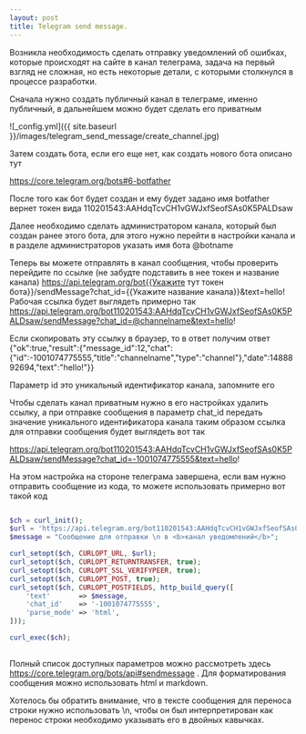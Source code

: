 ```yaml
---
layout: post
title: Telegram send message.
---
```



Возникла необходимость сделать отправку уведомлений об ошибках, которые происходят на сайте в канал телеграма, задача на первый взгляд не сложная, но есть некоторые детали, с которыми столкнулся в процессе разработки.

Сначала нужно создать публичный канал в телеграме, именно публичный, в дальнейшем можно будет сделать его приватным

![_config.yml]({{ site.baseurl }}/images/telegram_send_message/create_channel.jpg)

Затем создать бота, если его еще нет, как создать нового бота описано тут
 
https://core.telegram.org/bots#6-botfather

После того как бот будет создан и ему будет задано имя botfather вернет токен вида 110201543:AAHdqTcvCH1vGWJxfSeofSAs0K5PALDsaw

Далее необходимо сделать администратором канала, который был создан ранее этого бота, для этого нужно перейти в настройки канала и в разделе администраторов указать имя бота @botname

Теперь вы можете отправлять в канал сообщения, чтобы проверить перейдите по ссылке (не забудте подставить в нее токен и название канала)
https://api.telegram.org/bot{{Укажите тут токен бота}}/sendMessage?chat_id={{Укажите название канала}}&text=hello!
Рабочая ссылка будет выглядеть примерно так
https://api.telegram.org/bot110201543:AAHdqTcvCH1vGWJxfSeofSAs0K5PALDsaw/sendMessage?chat_id=@channelname&text=hello!

Если скопировать эту ссылку в браузер, то в ответ получим ответ 
{"ok":true,"result":{"message_id":12,"chat":{"id":-1001074775555,"title":"channelname","type":"channel"},"date":1488892694,"text":"hello!"}}

Параметр id это уникальный идентификатор канала, запомните его

Чтобы сделать канал приватным нужно в его настройках удалить ссылку, а при отправке сообщения в параметр chat_id передать значение уникального идентификатора канала 
таким образом ссылка для отправки сообщения будет выглядеть вот так

https://api.telegram.org/bot110201543:AAHdqTcvCH1vGWJxfSeofSAs0K5PALDsaw/sendMessage?chat_id=-1001074775555&text=hello!

На этом настройка на стороне телеграма завершена, если вам нужно отправить сообщение из кода, то можете использовать примерно вот такой код

```php

$ch = curl_init();
$url = 'https://api.telegram.org/bot110201543:AAHdqTcvCH1vGWJxfSeofSAs0K5PALDsaw/sendMessage';
$message = "Сообщение для отправки \n в <b>канал уведомлений</b>";

curl_setopt($ch, CURLOPT_URL, $url);
curl_setopt($ch, CURLOPT_RETURNTRANSFER, true);
curl_setopt($ch, CURLOPT_SSL_VERIFYPEER, true);
curl_setopt($ch, CURLOPT_POST, true);
curl_setopt($ch, CURLOPT_POSTFIELDS, http_build_query([
    'text'       => $message,
    'chat_id'    => '-1001074775555',
    'parse_mode' => 'html',
]));

curl_exec($ch);
        
```

Полный список доступных параметров можно рассмотреть здесь https://core.telegram.org/bots/api#sendmessage . Для форматирования сообщения можно использовать html и markdown.


Хотелось бы обратить внимание, что в тексте сообщения для переноса строки нужно использовать \n, чтобы он был интерпретирован как перенос
строки необходимо указывать его в двойных кавычках. 
